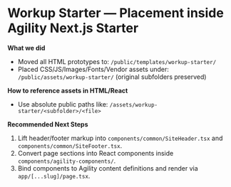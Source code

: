 # Workup Starter — Placement inside Agility Next.js Starter

**What we did**
- Moved all HTML prototypes to: `/public/templates/workup-starter/`
- Placed CSS/JS/Images/Fonts/Vendor assets under: `/public/assets/workup-starter/` (original subfolders preserved)

**How to reference assets in HTML/React**
- Use absolute public paths like: `/assets/workup-starter/<subfolder>/<file>`

**Recommended Next Steps**
1. Lift header/footer markup into `components/common/SiteHeader.tsx` and `components/common/SiteFooter.tsx`.
2. Convert page sections into React components inside `components/agility-components/`.
3. Bind components to Agility content definitions and render via `app/[...slug]/page.tsx`.